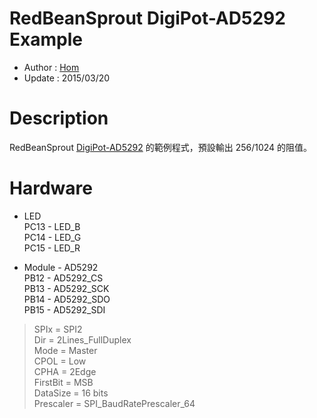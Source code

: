 RedBeanSprout DigiPot-AD5292 Example
========
* Author  : [Hom](http://about.me/Hom)
* Update  : 2015/03/20

Description
========
RedBeanSprout [DigiPot-AD5292](https://github.com/KitSprout/DigiPot-AD5292) 的範例程式，預設輸出 256/1024 的阻值。

Hardware
========
* LED  
PC13 - LED_B  
PC14 - LED_G  
PC15 - LED_R  

* Module - AD5292  
PB12 - AD5292_CS  
PB13 - AD5292_SCK  
PB14 - AD5292_SDO  
PB15 - AD5292_SDI  
> SPIx = SPI2  
> Dir = 2Lines_FullDuplex  
> Mode = Master  
> CPOL = Low  
> CPHA = 2Edge  
> FirstBit = MSB  
> DataSize = 16 bits  
> Prescaler = SPI_BaudRatePrescaler_64  
